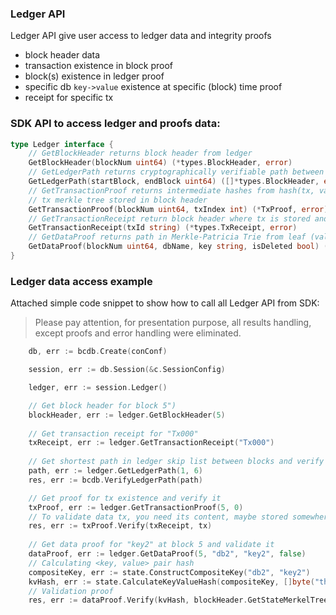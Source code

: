 ### Ledger API

Ledger API give user access to ledger data and integrity proofs
- block header data
- transaction existence in block proof
- block(s) existence in ledger proof
- specific db `key->value` existence at specific (block) time proof
- receipt for specific tx

### SDK API to access ledger and proofs data:
```go
type Ledger interface {
	// GetBlockHeader returns block header from ledger
	GetBlockHeader(blockNum uint64) (*types.BlockHeader, error)
	// GetLedgerPath returns cryptographically verifiable path between any block pairs in ledger skip list
	GetLedgerPath(startBlock, endBlock uint64) ([]*types.BlockHeader, error)
	// GetTransactionProof returns intermediate hashes from hash(tx, validating info) to root of
	// tx merkle tree stored in block header
	GetTransactionProof(blockNum uint64, txIndex int) (*TxProof, error)
	// GetTransactionReceipt return block header where tx is stored and tx index inside block
	GetTransactionReceipt(txId string) (*types.TxReceipt, error)
	// GetDataProof returns path in Merkle-Patricia Trie from leaf (value) to trie root stored in BlockHeader
	GetDataProof(blockNum uint64, dbName, key string, isDeleted bool) (*state.Proof, error)
}
```
### Ledger data access example
Attached simple code snippet to show how to call all Ledger API from SDK: 
>Please pay attention, for presentation purpose, all results handling, except proofs and error handling were eliminated.
```go
	db, err := bcdb.Create(conConf)

	session, err := db.Session(&c.SessionConfig)

	ledger, err := session.Ledger()

	// Get block header for block 5")
	blockHeader, err := ledger.GetBlockHeader(5)
	
	// Get transaction receipt for "Tx000"
	txReceipt, err := ledger.GetTransactionReceipt("Tx000")
	
	// Get shortest path in ledger skip list between blocks and verify it
	path, err := ledger.GetLedgerPath(1, 6)
	res, err := bcdb.VerifyLedgerPath(path)

	// Get proof for tx existence and verify it
	txProof, err := ledger.GetTransactionProof(5, 0)
	// To validate data tx, you need its content, maybe stored somewhere
	res, err := txProof.Verify(txReceipt, tx)
	
	// Get data proof for "key2" at block 5 and validate it
	dataProof, err := ledger.GetDataProof(5, "db2", "key2", false)
	// Calculating <key, value> pair hash
	compositeKey, err := state.ConstructCompositeKey("db2", "key2")
	kvHash, err := state.CalculateKeyValueHash(compositeKey, []byte("this is a second value"))
	// Validation proof
	res, err := dataProof.Verify(kvHash, blockHeader.GetStateMerkelTreeRootHash(), false)

```
